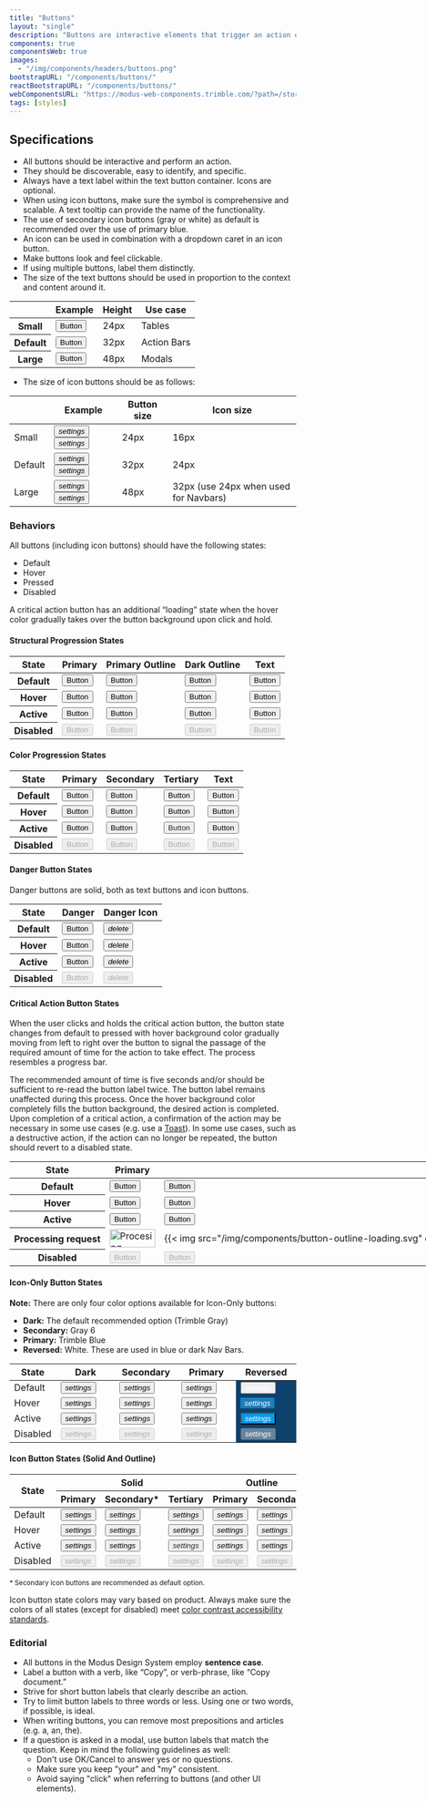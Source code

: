 ```yaml
---
title: "Buttons"
layout: "single"
description: "Buttons are interactive elements that trigger an action or an event."
components: true
componentsWeb: true
images:
  - "/img/components/headers/buttons.png"
bootstrapURL: "/components/buttons/"
reactBootstrapURL: "/components/buttons/"
webComponentsURL: "https://modus-web-components.trimble.com/?path=/story/components-button--default"
tags: [styles]
---
```


<link rel="stylesheet" href="https://cdn.jsdelivr.net/npm/@trimble-oss/modus-icons@1/dist/modus-solid/fonts/modus-icons.css">

<style>
[data-theme="light"] #btn-dark-hover {
  background-color: #e0e1e9 !important;
}
[data-theme="light"] #btn-primary-hover {
  background-color: #dcedf9 !important;
}
</style>
<style>
[data-theme="dark"] #btn-secondary-default {
  color: #90939f !important;
}
[data-theme="dark"] #btn-secondary-hover {
  color: #7d808d !important;
}
[data-theme="dark"] #btn-secondary-active {
  color: #353a40 !important;
  background-color: #90939f !important;
}
[data-theme="dark"] #btn-secondary-disabled {
  color: #90939f !important;
}
table td p {
  margin-bottom: 0 !important;
}
</style>

## Specifications

- All buttons should be interactive and perform an action.
- They should be discoverable, easy to identify, and specific.
- Always have a text label within the text button container. Icons are optional.
- When using icon buttons, make sure the symbol is comprehensive and scalable. A text tooltip can provide the name of the functionality.
- The use of secondary icon buttons (gray or white) as default is recommended over the use of primary blue.
- An icon can be used in combination with a dropdown caret in an icon button.
- Make buttons look and feel clickable.
- If using multiple buttons, label them distinctly.
- The size of the text buttons should be used in proportion to the context and content around it.

<table class="table table-bordered">
  <thead class="thead-light">
    <tr>
      <th></th>
      <th>Example</th>
      <th>Height</th>
      <th>Use case</th>
    </tr>
  </thead>
  <tbody>
    <tr>
      <th scope="row">Small</th>
      <td class="anatomy-cell">
        <button type="button"
          data-anatomy-colors="false"
          class="btn btn-sm btn-primary anatomy-display-static"
        >
          Button
        </button>
      </td>
      <td>24px</td>
      <td>Tables</td>
    </tr>
    <tr>
      <th scope="row">Default</th>
      <td class="anatomy-cell">
        <button type="button"
          data-anatomy-colors="false"
          class="btn btn-primary anatomy-display-static"
        >
          Button
        </button>
      </td>
      <td>32px</td>
      <td>Action Bars</td>
    </tr>
    <tr>
      <th scope="row">Large</th>
      <td class="anatomy-cell">
        <button type="button"
          data-anatomy-colors="false"
          class="btn btn-lg btn-primary anatomy-display-static"
        >
          Button
        </button>
      </td>
      <td>48px</td>
      <td>Modals</td>
    </tr>
  </tbody>
</table>

- The size of icon buttons should be as follows:

<table class="table table-bordered">
  <thead>
    <tr>
      <th></th>
      <th>Example</th>
      <th>Button size</th>
      <th>Icon size</th>
    </tr>
  </thead>
  <tbody>
    <tr>
      <td>Small</td>
      <td>
      <button type="button" class="btn btn-sm btn-icon-only btn-text-dark pe-none" aria-label="settings"><i class="modus-icons notranslate" aria-hidden="true">settings</i></button>
      <button type="button" class="btn btn-sm btn-icon-only btn-outline-dark pe-none" aria-label="settings"><i class="modus-icons notranslate" aria-hidden="true">settings</i></button></td>
      <td>24px</td>
      <td>16px</td>
    </tr>
    <tr>
      <td>Default</td>
      <td><button type="button" class="btn btn-icon-only btn-text-dark pe-none" aria-label="settings"><i class="modus-icons notranslate" aria-hidden="true">settings</i></button>
      <button type="button" class="btn btn-icon-only btn-outline-dark pe-none" aria-label="settings"><i class="modus-icons notranslate" aria-hidden="true">settings</i></button></td>
      <td>32px</td>
      <td>24px</td>
    </tr>
    <tr>
      <td>Large</td>
      <td><button type="button" class="btn btn-lg btn-icon-only btn-text-dark pe-none" aria-label="settings"><i class="modus-icons notranslate" aria-hidden="true">settings</i></button>
      <button type="button" class="btn btn-lg btn-icon-only btn-outline-dark pe-none" aria-label="settings"><i class="modus-icons notranslate" aria-hidden="true">settings</i></button></td>
      <td>48px</td>
      <td>32px (use 24px when used for Navbars)</td>
    </tr>
  </tbody>
</table>

### Behaviors

All buttons (including icon buttons) should have the following states:

- Default
- Hover
- Pressed
- Disabled

A critical action button has an additional “loading” state when the hover color gradually takes over the button background upon click and hold.

#### Structural Progression States

<table class="table table-bordered" style="width: max-content">
  <thead class="thead-light">
    <tr>
      <th>State</th>
      <th>Primary</th>
      <th>Primary Outline</th>
      <th>Dark Outline</th>
      <th>Text</th>
    </tr>
  </thead>
  <tbody>
    <tr>
      <th scope="row">Default</th>
      <td>
        <button class="btn btn-primary" type="button">Button</button>
      </td>
      <td>
        <button class="btn btn-outline-primary" type="button">Button</button>
      </td>
      <td>
        <button class="btn btn-outline-dark" type="button">Button</button>
      </td>
      <td>
        <button class="btn btn-text-primary" type="button">Button</button>
      </td>
    </tr>
    <tr>
      <th scope="row">Hover</th>
      <td><button class="btn hover btn-primary" type="button">Button</button></td>
      <td><button class="btn hover btn-outline-primary" type="button">Button</button></td>
      <td><button class="btn hover btn-outline-dark" type="button">Button</button></td>
      <td><button class="btn hover btn-text-primary" type="button">Button</button></td>
    </tr>
    <tr>
      <th scope="row">Active</th>
      <td>
        <button class="btn display-active btn-primary" type="button">Button</button>
      </td>
      <td>
        <button class="btn display-active btn-outline-primary" type="button">Button</button>
      </td>
      <td>
        <button class="btn display-active btn-outline-dark" type="button">Button</button>
      </td>
      <td>
        <button class="btn display-active btn-text-primary" type="button">Button</button>
      </td>
    </tr>
    <tr>
      <th scope="row">Disabled</th>
      <td><button disabled class="btn btn-primary" type="button">Button</button></td>
      <td><button disabled class="btn btn-outline-primary" type="button">Button</button></td>
      <td><button disabled class="btn btn-outline-dark" type="button">Button</button></td>
      <td><button disabled class="btn btn-text-primary" type="button">Button</button></td>
    </tr>
  </tbody>
</table>

#### Color Progression States

<table class="table table-bordered" style="width: max-content">
  <thead class="thead-light">
    <tr>
      <th>State</th>
      <th>Primary</th>
      <th>Secondary</th>
      <th>Tertiary</th>
      <th>Text</th>
    </tr>
  </thead>
  <tbody>
    <tr>
      <th scope="row">Default</th>
      <td>
        <button class="btn btn-primary" type="button">Button</button>
      </td>
      <td>
        <button class="btn btn-secondary" type="button">Button</button>
      </td>
      <td>
        <button class="btn btn-tertiary" type="button">Button</button>
      </td>
      <td>
        <button class="btn btn-text-primary" type="button">Button</button>
      </td>
    </tr>
    <tr>
      <th scope="row">Hover</th>
      <td><button class="btn hover btn-primary" type="button">Button</button></td>
      <td><button class="btn hover btn-secondary" type="button">Button</button></td>
      <td><button class="btn hover btn-tertiary" type="button">Button</button></td>
      <td><button class="btn hover btn-text-primary" type="button">Button</button></td>
    </tr>
    <tr>
      <th scope="row">Active</th>
      <td>
        <button class="btn display-active btn-primary" type="button">Button</button>
      </td>
      <td>
        <button class="btn display-active btn-secondary" type="button">Button</button>
      </td>
      <td>
        <button class="btn display-active btn-tertiary" type="button" style="color: #252a2e">Button</button>
      </td>
      <td>
        <button class="btn display-active btn-text-primary" type="button">Button</button>
      </td>
    </tr>
    <tr>
      <th scope="row">Disabled</th>
      <td><button disabled class="btn btn-primary" type="button">Button</button></td>
      <td><button disabled class="btn btn-secondary" type="button">Button</button></td>
      <td><button disabled class="btn btn-tertiary" type="button">Button</button></td>
      <td><button disabled class="btn btn-text-primary" type="button">Button</button></td>
    </tr>
  </tbody>
</table>

#### Danger Button States

Danger buttons are solid, both as text buttons and icon buttons.

<table class="table table-bordered" style="width: max-content">
  <thead class="thead-light">
    <tr>
      <th>State</th>
      <th>Danger</th>
      <th>Danger Icon</th>
    </tr>
  </thead>
  <tbody>
    <tr>
      <th scope="row">Default</th>
      <td>
        <button class="btn btn-danger" type="button">Button</button>
      </td>
      <td>
        <button class="btn btn-danger btn-icon-only" type="button" aria-label="Delete">
          <i class="modus-icons notranslate" aria-hidden="true">delete</i>
        </button>
      </td>
    </tr>
    <tr>
      <th scope="row">Hover</th>
      <td><button class="btn hover btn-danger" type="button">Button</button></td>
      <td><button class="btn hover btn-danger btn-icon-only" type="button" aria-label="Delete">
        <i class="modus-icons notranslate" aria-hidden="true">delete</i>
      </button></td>
    </tr>
    <tr>
      <th scope="row">Active</th>
       <td>
        <button class="btn display-active btn-danger" type="button">Button</button>
      </td>
       <td>
        <button class="btn display-active btn-danger btn-icon-only" type="button" aria-label="Delete">
          <i class="modus-icons notranslate" aria-hidden="true">delete</i>
        </button>
      </td>
    </tr>
    <tr>
      <th scope="row">Disabled</th>
      <td><button disabled class="btn btn-danger" type="button">Button</button></td>
      <td><button disabled class="btn btn-danger btn-icon-only" type="button" aria-label="Delete">
        <i class="modus-icons notranslate" aria-hidden="true">delete</i>
      </button></td>
    </tr>
  </tbody>
</table>

#### Critical Action Button States

When the user clicks and holds the critical action button, the button state changes from default to pressed with hover background color gradually moving from left to right over the button to signal the passage of the required amount of time for the action to take effect. The process resembles a progress bar.

The recommended amount of time is five seconds and/or should be sufficient to re-read the button label twice. The button label remains unaffected during this process. Once the hover background color completely fills the button background, the desired action is completed. Upon completion of a critical action, a confirmation of the action may be necessary in some use cases (e.g. use a [Toast](/components/web/toasts/)). In some use cases, such as a destructive action, if the action can no longer be repeated, the button should revert to a disabled state.

<table class="table table-bordered" style="width: max-content">
  <thead class="thead-light">
    <tr>
      <th>State</th>
      <th>Primary</th>
      <th>Dark Outline</th>
      <th>Danger</th>
    </tr>
  </thead>
  <tbody>
    <tr>
      <th scope="row">Default</th>
      <td>
        <button class="btn btn-primary" type="button">Button</button>
      </td>
      <td>
        <button class="btn btn-outline-dark" type="button">Button</button>
      </td>
      <td>
        <button class="btn btn-danger" type="button">Button</button>
      </td>
    </tr>
    <tr>
      <th scope="row">Hover</th>
      <td><button class="btn hover btn-primary" type="button">Button</button></td>
      <td><button class="btn hover btn-outline-dark" type="button">Button</button></td>
      <td><button class="btn hover btn-danger" type="button">Button</button></td>
    </tr>
    <tr>
      <th scope="row">Active</th>
      <td>
        <button class="btn display-active btn-primary" type="button">Button</button>
      </td>
      <td>
        <button class="btn display-active btn-outline-dark" type="button">Button</button>
      </td>
      <td>
        <button class="btn display-active btn-danger" type="button">Button</button>
      </td>
    </tr>
        <tr>
      <th scope="row">Processing request</th>
      <td>
        <img src="/img/components/button-primary-loading.svg" width="80" height="32" alt="Procesing">
      </td>
      <td>
        {{< img src="/img/components/button-outline-loading.svg" dark="/img/components/button-outline-loading-dark.svg" class="mb-0" width="80" height="32" alt="Processing" loading="auto" >}}
      </td>
      <td>
        <img src="/img/components/button-danger-loading.svg" width="80" height="32" alt="Processing">
      </td>
    </tr>
    <tr>
      <th scope="row">Disabled</th>
      <td><button disabled class="btn btn-primary" type="button">Button</button></td>
      <td><button disabled class="btn btn-outline-dark" type="button">Button</button></td>
      <td><button disabled class="btn btn-danger" type="button">Button</button></td>
    </tr>
  </tbody>
</table>

#### Icon-Only Button States

**Note:** There are only four color options available for Icon-Only buttons:

- **Dark:** The default recommended option (Trimble Gray)
- **Secondary:** Gray 6
- **Primary:** Trimble Blue
- **Reversed:** White. These are used in blue or dark Nav Bars.

<table class="table table-bordered">
  <thead>
    <tr>
      <th style="width: 12%">State</th>
      <th style="width: 22%">Dark</th>
      <th style="width: 22%">Secondary</th>
      <th style="width: 22%">Primary</th>
      <th style="width: 22%">Reversed</th>
    </tr>
  </thead>
  <tbody>
    <tr>
      <td style="width: 12%">Default</td>
      <td style="width: 22%">
        <button type="button" class="btn btn-icon-only btn-text-dark pe-none"><i class="modus-icons notranslate" aria-hidden="true">settings</i></button>
      </td>
      <td style="width: 22%">
        <button type="button" id="btn-secondary-default" class="btn btn-icon-only btn-text-secondary pe-none"><i class="modus-icons notranslate" aria-hidden="true">settings</i></button>
      </td>
      <td style="width: 22%">
        <button type="button" class="btn btn-icon-only btn-text-primary pe-none"><i class="modus-icons notranslate" aria-hidden="true">settings</i></button>
      </td>
      <td style="background-color: #0e416c; color:#fff !important;">
        <button type="button" class="btn btn-icon-only pe-none"><i class="modus-icons notranslate" aria-hidden="true" style="color:#fff;">settings</i></button>
      </td>
    </tr>
    <tr>
      <td>Hover</td>
      <td>
        <button type="button" id="btn-dark-hover" class="btn btn-icon-only btn-text-dark pe-none hover"><i class="modus-icons notranslate" aria-hidden="true">settings</i></button>
      </td>
      <td>
        <button type="button" id="btn-secondary-hover" class="btn btn-icon-only btn-text-secondary pe-none hover"><i class="modus-icons notranslate" aria-hidden="true">settings</i></button>
      </td>
      <td>
        <button type="button" id="btn-primary-hover" class="btn btn-icon-only text-primary btn-outline-primary border-0 pe-none hover"><i class="modus-icons notranslate" aria-hidden="true">settings</i></button>
      </td>
      <td style="background-color: #0e416c; color:#fff !important;">
        <button type="button" class="btn btn-icon-only pe-none bg-primary hover" style="border-width: 1px !important; border-color: #019AEB !important; background-color: #217CBB !important;">
        <i class="modus-icons notranslate" aria-hidden="true" style="color:#fff;">settings</i></button>
      </td>
    </tr>
    <tr>
      <td>Active</td>
      <td>
        <button type="button" class="btn btn-icon-only btn-text-dark display-active pe-none"><i class="modus-icons notranslate" aria-hidden="true">settings</i></button>
      </td>
      <td>
        <button type="button" id="btn-secondary-active" class="btn btn-icon-only btn-text-secondary display-active pe-none"><i class="modus-icons notranslate" aria-hidden="true">settings</i></button>
      </td>
      <td>
        <button type="button" class="btn btn-icon-only btn-text-primary display-active pe-none"><i class="modus-icons notranslate" aria-hidden="true">settings</i></button>
      </td>
      <td style="background-color: #0e416c;">
        <button type="button" class="btn btn-icon-only btn-text-darkblue display-active bg-active pe-none" style="background-color: #019AEB !important; color:#fff !important;">
        <i class="modus-icons notranslate" aria-hidden="true" style="color:#fff;">settings</i></button>
      </td>
    </tr>
    <tr>
      <td>Disabled</td>
      <td>
        <button type="button" disabled class="btn btn-icon-only btn-text-dark pe-none"><i class="modus-icons notranslate" aria-hidden="true">settings</i></button>
      </td>
      <td>
        <button type="button" id="btn-secondary-disabled" disabled class="btn btn-icon-only btn-text-secondary pe-none"><i class="modus-icons notranslate" aria-hidden="true">settings</i></button>
      </td>
      <td>
        <button type="button" disabled class="btn btn-icon-only btn-text-primary pe-none"><i class="modus-icons notranslate" aria-hidden="true">settings</i></button>
      </td>
      <td style="background-color: #0e416c; color:#fff !important;">
        <button type="button" disabled class="btn btn-icon-only pe-none"><i class="modus-icons notranslate" aria-hidden="true" style="color:#fff;">settings</i></button>
      </td>
    </tr>
  </tbody>
</table>

#### Icon Button States (Solid And Outline)

<table class="table table-bordered">
  <thead>
    <tr>
      <th rowspan="2">State</th>
      <th colspan="3">Solid</th>
      <th colspan="2">Outline</th>
    </tr>
    <tr>
      <th>Primary</th>
      <th>Secondary*</th>
      <th>Tertiary</th>
      <th>Primary</th>
      <th>Secondary*</th>
    </tr>
  </thead>
  <tbody>
    <tr>
      <td>Default</td>
      <td><button type="button" class="btn btn-icon-only btn-primary pe-none"><i class="modus-icons notranslate" aria-hidden="true">settings</i></button></td>
      <td><button type="button" class="btn btn-icon-only btn-secondary pe-none"><i class="modus-icons notranslate" aria-hidden="true">settings</i></button></td>
      <td><button type="button" class="btn btn-icon-only btn-tertiary pe-none"><i class="modus-icons notranslate" aria-hidden="true">settings</i></button></td>
      <td><button type="button" class="btn btn-icon-only btn-outline-primary pe-none"><i class="modus-icons notranslate" aria-hidden="true">settings</i></button></td>
      <td><button type="button" class="btn btn-icon-only btn-outline-secondary pe-none"><i class="modus-icons notranslate" aria-hidden="true">settings</i></button></td>
    </tr>
    <tr>
      <td>Hover</td>
      <td><button type="button" class="btn btn-icon-only btn-primary pe-none hover"><i class="modus-icons notranslate" aria-hidden="true">settings</i></button></td>
      <td><button type="button" class="btn btn-icon-only btn-secondary pe-none hover"><i class="modus-icons notranslate" aria-hidden="true">settings</i></button></td>
      <td><button type="button" class="btn btn-icon-only btn-tertiary pe-none hover"><i class="modus-icons notranslate" aria-hidden="true">settings</i></button></td>
      <td><button type="button" class="btn btn-icon-only btn-outline-primary pe-none hover"><i class="modus-icons notranslate" aria-hidden="true">settings</i></button></td>
      <td><button type="button" class="btn btn-icon-only btn-outline-secondary pe-none hover"><i class="modus-icons notranslate" aria-hidden="true">settings</i></button></td>
    </tr>
    <tr>
      <td>Active</td>
      <td><button type="button" class="btn btn-icon-only btn-primary display-active pe-none"><i class="modus-icons notranslate" aria-hidden="true">settings</i></button></td>
      <td><button type="button" class="btn btn-icon-only btn-secondary display-active pe-none"><i class="modus-icons notranslate" aria-hidden="true">settings</i></button></td>
      <td><button type="button" class="btn btn-icon-only btn-tertiary display-active pe-none"><i class="modus-icons notranslate" aria-hidden="true" style="color:#252a2e">settings</i></button></td>
      <td><button type="button" class="btn btn-icon-only btn-outline-primary display-active pe-none"><i class="modus-icons notranslate" aria-hidden="true">settings</i></button></td>
      <td><button type="button" class="btn btn-icon-only btn-outline-secondary display-active pe-none"><i class="modus-icons notranslate" aria-hidden="true">settings</i></button></td>
    </tr>
    <tr>
      <td>Disabled</td>
      <td><button type="button" disabled class="btn btn-icon-only btn-primary pe-none"><i class="modus-icons notranslate" aria-hidden="true">settings</i></button></td>
      <td><button type="button" disabled class="btn btn-icon-only btn-secondary pe-none"><i class="modus-icons notranslate" aria-hidden="true">settings</i></button></td>
      <td><button type="button" disabled class="btn btn-icon-only btn-tertiary pe-none"><i class="modus-icons notranslate" aria-hidden="true">settings</i></button></td>
      <td><button type="button" disabled class="btn btn-icon-only btn-outline-primary pe-none"><i class="modus-icons notranslate" aria-hidden="true">settings</i></button></td>
      <td><button type="button" disabled class="btn btn-icon-only btn-outline-secondary pe-none"><i class="modus-icons notranslate" aria-hidden="true">settings</i></button></td>
    </tr>
  </tbody>
</table>

<small>\* Secondary icon buttons are recommended as default option.</small>

Icon button state colors may vary based on product. Always make sure the colors of all states (except for disabled) meet [color contrast accessibility standards](/foundations/accessibility/).

### Editorial

- All buttons in the Modus Design System employ **sentence case**.
- Label a button with a verb, like “Copy”, or verb-phrase, like “Copy document.”
- Strive for short button labels that clearly describe an action.
- Try to limit button labels to three words or less. Using one or two words, if possible, is ideal.
- When writing buttons, you can remove most prepositions and articles (e.g. a, an, the).
- If a question is asked in a modal, use button labels that match the question. Keep in mind the following guidelines as well:
  - Don't use OK/Cancel to answer yes or no questions.
  - Make sure you keep "your" and "my" consistent.
  - Avoid saying "click" when referring to buttons (and other UI elements).
